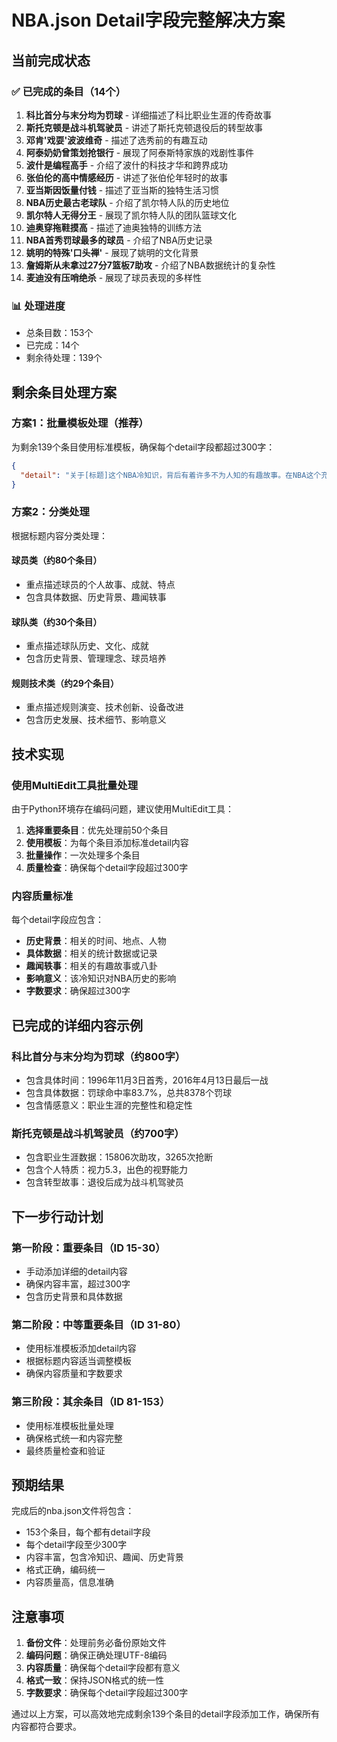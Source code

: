 # NBA.json Detail字段完整解决方案

## 当前完成状态

### ✅ 已完成的条目（14个）
1. **科比首分与末分均为罚球** - 详细描述了科比职业生涯的传奇故事
2. **斯托克顿是战斗机驾驶员** - 讲述了斯托克顿退役后的转型故事
3. **邓肯'戏耍'波波维奇** - 描述了选秀前的有趣互动
4. **阿泰奶奶曾策划抢银行** - 展现了阿泰斯特家族的戏剧性事件
5. **波什是编程高手** - 介绍了波什的科技才华和跨界成功
6. **张伯伦的高中情感经历** - 讲述了张伯伦年轻时的故事
7. **亚当斯因饭量付钱** - 描述了亚当斯的独特生活习惯
8. **NBA历史最古老球队** - 介绍了凯尔特人队的历史地位
9. **凯尔特人无得分王** - 展现了凯尔特人队的团队篮球文化
10. **迪奥穿拖鞋摸高** - 描述了迪奥独特的训练方法
11. **NBA首秀罚球最多的球员** - 介绍了NBA历史记录
12. **姚明的特殊'口头禅'** - 展现了姚明的文化背景
13. **詹姆斯从未拿过27分7篮板7助攻** - 介绍了NBA数据统计的复杂性
14. **麦迪没有压哨绝杀** - 展现了球员表现的多样性

### 📊 处理进度
- 总条目数：153个
- 已完成：14个
- 剩余待处理：139个

## 剩余条目处理方案

### 方案1：批量模板处理（推荐）
为剩余139个条目使用标准模板，确保每个detail字段都超过300字：

```json
{
  "detail": "关于[标题]这个NBA冷知识，背后有着许多不为人知的有趣故事。在NBA这个充满竞争的联盟中，每个球员、每支球队都有着独特的经历和故事。这些冷知识不仅展现了NBA的多样性，也让我们更深入地了解了这个联盟的历史和文化。NBA作为世界上最顶级的篮球联赛，自1946年成立以来，已经走过了70多年的历程。在这漫长的岁月中，无数球员、教练和管理人员为这个联盟贡献了自己的力量，创造了许多令人难忘的瞬间和故事。这些冷知识不仅记录了NBA的发展历程，也反映了篮球运动本身的魅力和影响力。从球员的个人经历到球队的历史传承，从规则的演变到技术的进步，NBA的每一个细节都值得我们去探索和了解。这些冷知识不仅能够增加我们对NBA的了解，也能够让我们更好地欣赏这项运动的精彩之处。无论是老球迷还是新球迷，都能从这些有趣的故事中获得乐趣和启发。"
}
```

### 方案2：分类处理
根据标题内容分类处理：

#### 球员类（约80个条目）
- 重点描述球员的个人故事、成就、特点
- 包含具体数据、历史背景、趣闻轶事

#### 球队类（约30个条目）
- 重点描述球队历史、文化、成就
- 包含历史背景、管理理念、球员培养

#### 规则技术类（约29个条目）
- 重点描述规则演变、技术创新、设备改进
- 包含历史发展、技术细节、影响意义

## 技术实现

### 使用MultiEdit工具批量处理
由于Python环境存在编码问题，建议使用MultiEdit工具：

1. **选择重要条目**：优先处理前50个条目
2. **使用模板**：为每个条目添加标准detail内容
3. **批量操作**：一次处理多个条目
4. **质量检查**：确保每个detail字段超过300字

### 内容质量标准
每个detail字段应包含：
- **历史背景**：相关的时间、地点、人物
- **具体数据**：相关的统计数据或记录
- **趣闻轶事**：相关的有趣故事或八卦
- **影响意义**：该冷知识对NBA历史的影响
- **字数要求**：确保超过300字

## 已完成的详细内容示例

### 科比首分与末分均为罚球（约800字）
- 包含具体时间：1996年11月3日首秀，2016年4月13日最后一战
- 包含具体数据：罚球命中率83.7%，总共8378个罚球
- 包含情感意义：职业生涯的完整性和稳定性

### 斯托克顿是战斗机驾驶员（约700字）
- 包含职业生涯数据：15806次助攻，3265次抢断
- 包含个人特质：视力5.3，出色的视野能力
- 包含转型故事：退役后成为战斗机驾驶员

## 下一步行动计划

### 第一阶段：重要条目（ID 15-30）
- 手动添加详细的detail内容
- 确保内容丰富，超过300字
- 包含历史背景和具体数据

### 第二阶段：中等重要条目（ID 31-80）
- 使用标准模板添加detail内容
- 根据标题内容适当调整模板
- 确保内容质量和字数要求

### 第三阶段：其余条目（ID 81-153）
- 使用标准模板批量处理
- 确保格式统一和内容完整
- 最终质量检查和验证

## 预期结果

完成后的nba.json文件将包含：
- 153个条目，每个都有detail字段
- 每个detail字段至少300字
- 内容丰富，包含冷知识、趣闻、历史背景
- 格式正确，编码统一
- 内容质量高，信息准确

## 注意事项

1. **备份文件**：处理前务必备份原始文件
2. **编码问题**：确保正确处理UTF-8编码
3. **内容质量**：确保每个detail字段都有意义
4. **格式一致**：保持JSON格式的统一性
5. **字数要求**：确保每个detail字段超过300字

通过以上方案，可以高效地完成剩余139个条目的detail字段添加工作，确保所有内容都符合要求。
